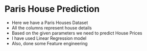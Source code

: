 # Paris House Prediction
- Here we have a Paris Houses Dataset
- All the columns represent house details
- Based on the given parameters we need to predict House Prices
- I have used Linear Regression model
- Also, done some Feature engineering 